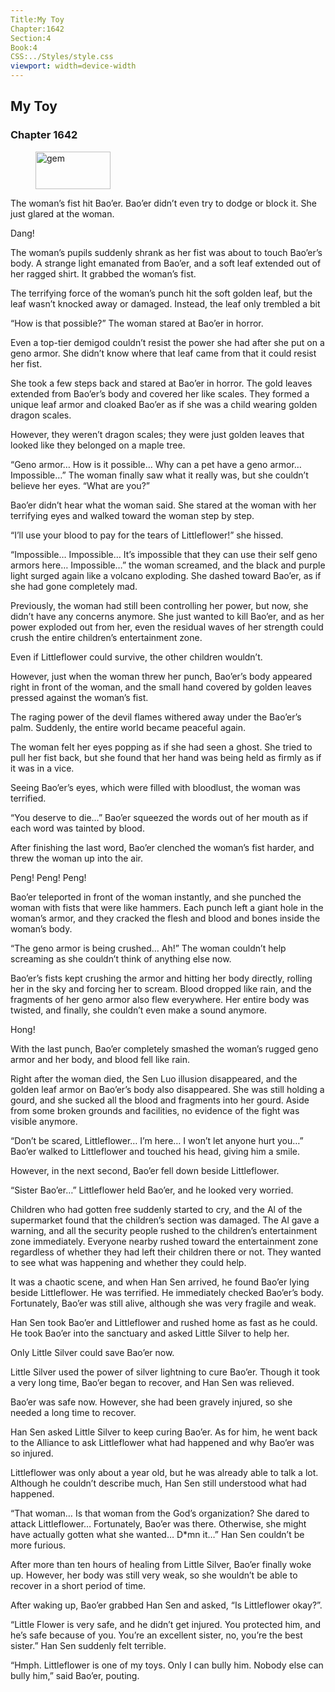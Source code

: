 ```yaml
---
Title:My Toy 
Chapter:1642 
Section:4 
Book:4 
CSS:../Styles/style.css 
viewport: width=device-width
---
```

  
## My Toy
### Chapter 1642
  
<figure>
	<img src="../Images/gem.gif" alt="gem" id="gem" width="120" height="60" />
</figure>
  

  
The woman’s fist hit Bao’er. Bao’er didn’t even try to dodge or block it. She just glared at the woman.

Dang!

The woman’s pupils suddenly shrank as her fist was about to touch Bao’er’s body. A strange light emanated from Bao’er, and a soft leaf extended out of her ragged shirt. It grabbed the woman’s fist.

The terrifying force of the woman’s punch hit the soft golden leaf, but the leaf wasn’t knocked away or damaged. Instead, the leaf only trembled a bit

“How is that possible?” The woman stared at Bao’er in horror.

Even a top-tier demigod couldn’t resist the power she had after she put on a geno armor. She didn’t know where that leaf came from that it could resist her fist.

She took a few steps back and stared at Bao’er in horror. The gold leaves extended from Bao’er’s body and covered her like scales. They formed a unique leaf armor and cloaked Bao’er as if she was a child wearing golden dragon scales.

However, they weren’t dragon scales; they were just golden leaves that looked like they belonged on a maple tree.

“Geno armor… How is it possible… Why can a pet have a geno armor… Impossible…” The woman finally saw what it really was, but she couldn’t believe her eyes. “What are you?”

Bao’er didn’t hear what the woman said. She stared at the woman with her terrifying eyes and walked toward the woman step by step.

“I’ll use your blood to pay for the tears of Littleflower!” she hissed.

“Impossible… Impossible… It’s impossible that they can use their self geno armors here… Impossible…” the woman screamed, and the black and purple light surged again like a volcano exploding. She dashed toward Bao’er, as if she had gone completely mad.

Previously, the woman had still been controlling her power, but now, she didn’t have any concerns anymore. She just wanted to kill Bao’er, and as her power exploded out from her, even the residual waves of her strength could crush the entire children’s entertainment zone.

Even if Littleflower could survive, the other children wouldn’t.

However, just when the woman threw her punch, Bao’er’s body appeared right in front of the woman, and the small hand covered by golden leaves pressed against the woman’s fist.

The raging power of the devil flames withered away under the Bao’er’s palm. Suddenly, the entire world became peaceful again.

The woman felt her eyes popping as if she had seen a ghost. She tried to pull her fist back, but she found that her hand was being held as firmly as if it was in a vice.

Seeing Bao’er’s eyes, which were filled with bloodlust, the woman was terrified.

“You deserve to die…” Bao’er squeezed the words out of her mouth as if each word was tainted by blood.

After finishing the last word, Bao’er clenched the woman’s fist harder, and threw the woman up into the air.

Peng! Peng! Peng!

Bao’er teleported in front of the woman instantly, and she punched the woman with fists that were like hammers. Each punch left a giant hole in the woman’s armor, and they cracked the flesh and blood and bones inside the woman’s body.

“The geno armor is being crushed… Ah!” The woman couldn’t help screaming as she couldn’t think of anything else now.

Bao’er’s fists kept crushing the armor and hitting her body directly, rolling her in the sky and forcing her to scream. Blood dropped like rain, and the fragments of her geno armor also flew everywhere. Her entire body was twisted, and finally, she couldn’t even make a sound anymore.

Hong!

With the last punch, Bao’er completely smashed the woman’s rugged geno armor and her body, and blood fell like rain.

Right after the woman died, the Sen Luo illusion disappeared, and the golden leaf armor on Bao’er’s body also disappeared. She was still holding a gourd, and she sucked all the blood and fragments into her gourd. Aside from some broken grounds and facilities, no evidence of the fight was visible anymore.

“Don’t be scared, Littleflower… I’m here… I won’t let anyone hurt you…” Bao’er walked to Littleflower and touched his head, giving him a smile.

However, in the next second, Bao’er fell down beside Littleflower.

“Sister Bao’er…” Littleflower held Bao’er, and he looked very worried.

Children who had gotten free suddenly started to cry, and the Al of the supermarket found that the children’s section was damaged. The Al gave a warning, and all the security people rushed to the children’s entertainment zone immediately. Everyone nearby rushed toward the entertainment zone regardless of whether they had left their children there or not. They wanted to see what was happening and whether they could help.

It was a chaotic scene, and when Han Sen arrived, he found Bao’er lying beside Littleflower. He was terrified. He immediately checked Bao’er’s body. Fortunately, Bao’er was still alive, although she was very fragile and weak.

Han Sen took Bao’er and Littleflower and rushed home as fast as he could. He took Bao’er into the sanctuary and asked Little Silver to help her.

Only Little Silver could save Bao’er now.

Little Silver used the power of silver lightning to cure Bao’er. Though it took a very long time, Bao’er began to recover, and Han Sen was relieved.

Bao’er was safe now. However, she had been gravely injured, so she needed a long time to recover.

Han Sen asked Little Silver to keep curing Bao’er. As for him, he went back to the Alliance to ask Littleflower what had happened and why Bao’er was so injured.

Littleflower was only about a year old, but he was already able to talk a lot. Although he couldn’t describe much, Han Sen still understood what had happened.

“That woman… Is that woman from the God’s organization? She dared to attack Littleflower… Fortunately, Bao’er was there. Otherwise, she might have actually gotten what she wanted… D*mn it…” Han Sen couldn’t be more furious.

After more than ten hours of healing from Little Silver, Bao’er finally woke up. However, her body was still very weak, so she wouldn’t be able to recover in a short period of time.

After waking up, Bao’er grabbed Han Sen and asked, “Is Littleflower okay?”.

“Little Flower is very safe, and he didn’t get injured. You protected him, and he’s safe because of you. You’re an excellent sister, no, you’re the best sister.” Han Sen suddenly felt terrible.

“Hmph. Littleflower is one of my toys. Only I can bully him. Nobody else can bully him,” said Bao’er, pouting.